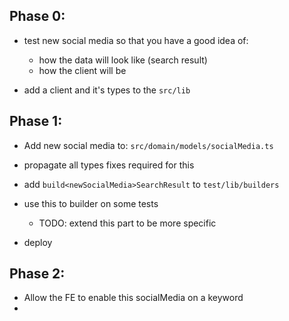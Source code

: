 ## Phase 0:

- test new social media so that you have a good idea of:

  - how the data will look like (search result)
  - how the client will be

- add a client and it's types to the `src/lib`

## Phase 1:

- Add new social media to: `src/domain/models/socialMedia.ts`
- propagate all types fixes required for this

- add `build<newSocialMedia>SearchResult` to `test/lib/builders`
- use this to builder on some tests

  - TODO: extend this part to be more specific

- deploy

## Phase 2:

- Allow the FE to enable this socialMedia on a keyword
-
